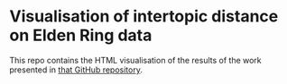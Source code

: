 # Visualisation of intertopic distance on Elden Ring data

This repo contains the HTML visualisation of the results of the work presented in [that GitHub repository](https://github.com/johancuda/memoire_TM).
